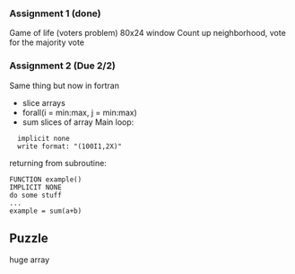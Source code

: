 ### Assignment 1 (done)
Game of life (voters problem)
80x24 window
Count up neighborhood, vote for the majority vote 

### Assignment 2 (Due 2/2)

Same thing but now in fortran
- slice arrays
- forall(i = min:max, j = min:max)
- sum slices of array
Main loop:
```
  implicit none
  write format: "(100I1,2X)"
```

returning from subroutine:
```
FUNCTION example()
IMPLICIT NONE
do some stuff
...
example = sum(a+b)
```
## Puzzle
huge array